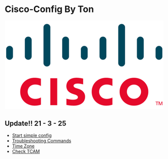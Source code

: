 # Cisco-Config By Ton

<img src=Cisco-Logo.png/>

## Update!! 21 - 3 - 25

- [Start simple config](basic%20simple%20config.md)
- [Troubleshooting Commands](Troubleshooting%20Commands.md)
- [Time Zone](Time%20Zone.md)
- [Check TCAM](Check%20TCAM%20CAPA.md)


